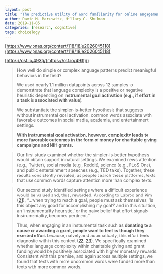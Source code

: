 ```yaml
---
layout: post
title: "The predictive utility of word familiarity for online engagements and funding"
author: David M. Markowitz, Hillary C. Shulman
date: 2019-11-05
categories: [research, cognitive]
tags: choicelogy
---
```


[https://www.pnas.org/content/118/18/e2026045118](https://www.pnas.org/content/118/18/e2026045118)

[https://osf.io/493tj/](https://osf.io/493tj/) 

> How well do simple or complex language patterns predict meaningful behaviors in the field? 
>
> We used nearly 1.1 million datapoints across 12 samples to demonstrate that language complexity is a positive or negative heuristic depending on **instrumental goal activation (e.g., if effort in a task is associated with value)**. 
>
> We substantiate the simpler-is-better hypothesis that suggests without instrumental goal activation, common words associate with favorable outcomes in social media, academia, and entertainment settings. 
>
> **With instrumental goal activation, however, complexity leads to more favorable outcomes in the form of money for charitable giving campaigns and NIH grants.** 

> Our first study examined whether the simpler-is-better hypothesis would obtain support in natural settings. We examined news attention (e.g., Twitter), social media (e.g., Reddit), science (e.g., PLoS One), and public entertainment speeches (e.g., TED talks). Together, these results consistently revealed, as people search these platforms, texts that use common words capture attention more than complex texts.

> Our second study identified settings where a difficult experience would be valued and, thus, rewarded. According to Labroo and Kim ([21](https://www.pnas.org/content/118/18/e2026045118#ref-21)), “...when trying to reach a goal, people must ask themselves, ‘Is this object any good for accomplishing my goal?’ and in this situation, an ‘instrumentality heuristic,’ or the naive belief that effort signals instrumentality, becomes pertinent.” 
>
> Thus, when engaging in an instrumental task such as **donating to a cause or awarding a grant, people want to feel as though they exerted effort** because, naively and automatically, this effort feels diagnostic within this context ([22](https://www.pnas.org/content/118/18/e2026045118#ref-22), [23](https://www.pnas.org/content/118/18/e2026045118#ref-23)). We specifically examined whether language complexity within charitable giving and grant funding would be positively associated with higher monetary rewards. Consistent with this premise, and again across multiple settings, we found that texts with more uncommon words were funded more than texts with more common words.

